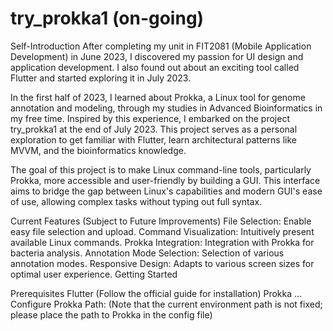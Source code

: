 # try_prokka1 (on-going)
Self-Introduction
After completing my unit in FIT2081 (Mobile Application Development) in June 2023, I discovered my passion for UI design and application development. I also found out about an exciting tool called Flutter and started exploring it in July 2023.

In the first half of 2023, I learned about Prokka, a Linux tool for genome annotation and modeling, through my studies in Advanced Bioinformatics in my free time. Inspired by this experience, I embarked on the project try_prokka1 at the end of July 2023. This project serves as a personal exploration to get familiar with Flutter, learn architectural patterns like MVVM, and the bioinformatics knowledge.

The goal of this project is to make Linux command-line tools, particularly Prokka, more accessible and user-friendly by building a GUI. This interface aims to bridge the gap between Linux's capabilities and modern GUI's ease of use, allowing complex tasks without typing out full syntax.

Current Features (Subject to Future Improvements)
File Selection: Enable easy file selection and upload.
Command Visualization: Intuitively present available Linux commands.
Prokka Integration: Integration with Prokka for bacteria analysis.
Annotation Mode Selection: Selection of various annotation modes.
Responsive Design: Adapts to various screen sizes for optimal user experience.
Getting Started

Prerequisites
Flutter (Follow the official guide for installation)
Prokka
...
Configure Prokka Path: (Note that the current environment path is not fixed; please place the path to Prokka in the config file)
